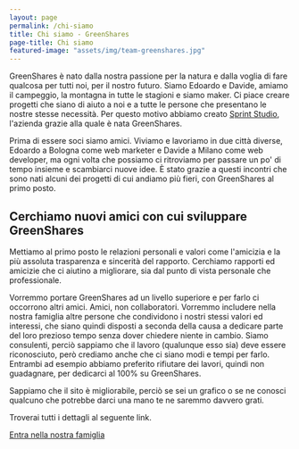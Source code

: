 ```yaml
---
layout: page
permalink: /chi-siamo
title: Chi siamo - GreenShares
page-title: Chi siamo
featured-image: "assets/img/team-greenshares.jpg"
---
```


GreenShares è nato dalla nostra passione per la natura e dalla voglia di fare qualcosa per tutti noi, per il nostro futuro.
Siamo Edoardo e Davide, amiamo il campeggio, la montagna in tutte le stagioni e siamo maker. Ci piace creare progetti che siano di aiuto a noi e a tutte le persone che presentano le nostre stesse necessità. Per questo motivo abbiamo creato <a href="http://sprintstudio.co" target="_blank">Sprint Studio</a>, l'azienda grazie alla quale è nata GreenShares.

Prima di essere soci siamo amici. Viviamo e lavoriamo in due città diverse, Edoardo a Bologna come web marketer e Davide a Milano come web developer, ma ogni volta che possiamo ci ritroviamo per passare un po' di tempo insieme e scambiarci nuove idee. È stato grazie a questi incontri che sono nati alcuni dei progetti di cui andiamo più fieri, con GreenShares al primo posto.

## Cerchiamo nuovi amici con cui sviluppare GreenShares
Mettiamo al primo posto le relazioni personali e valori come l'amicizia e la più assoluta trasparenza e sincerità del rapporto. Cerchiamo rapporti ed amicizie che ci aiutino a migliorare, sia dal punto di vista personale che professionale.

Vorremmo portare GreenShares ad un livello superiore e per farlo ci occorrono altri amici.
Amici, non collaboratori.
Vorremmo includere nella nostra famiglia altre persone che condividono i nostri stessi valori ed interessi, che siano quindi disposti a seconda della causa a dedicare parte del loro prezioso tempo senza dover chiedere niente in cambio.
Siamo consulenti, perciò sappiamo che il lavoro (qualunque esso sia) deve essere riconosciuto, però crediamo anche che ci siano modi e tempi per farlo. Entrambi ad esempio abbiamo preferito rifiutare dei lavori, quindi non guadagnare, per dedicarci al 100% su GreenShares.


Sappiamo che il sito è migliorabile, perciò se sei un grafico o se ne conosci qualcuno che potrebbe darci una mano te ne saremmo davvero grati.

Troverai tutti i dettagli al seguente link.

<a class="btn btn-primary" href="http://sprintstudio.co/it/lavora-con-noi" target="_blank">Entra nella nostra famiglia</a>
